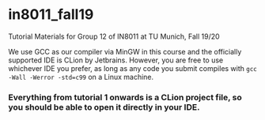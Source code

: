 # in8011_fall19
Tutorial Materials for Group 12 of IN8011 at TU Munich, Fall 19/20

We use GCC as our compiler via MinGW in this course and the officially supported IDE is CLion by Jetbrains. However, you are free to use whichever IDE you prefer, as long as any code you submit compiles with `gcc -Wall -Werror -std=c99` on a Linux machine.

### Everything from tutorial 1 onwards is a CLion project file, so you should be able to open it directly in your IDE. 